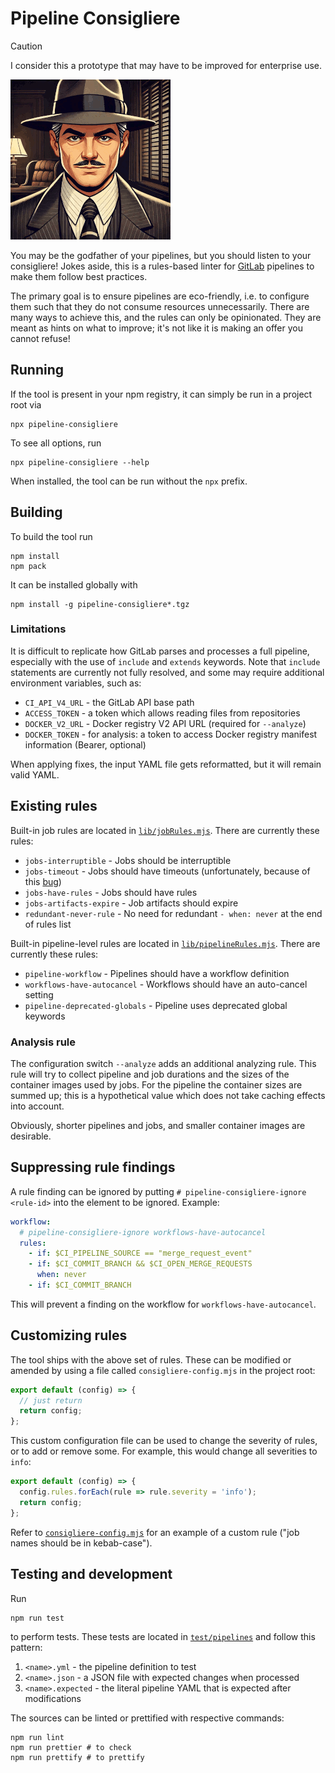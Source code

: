# Pipeline Consigliere

> [!CAUTION]
> I consider this a prototype that may have to be improved for enterprise use.

[![consigliere image generated with ChatGPT](./images/consigliere_small.png)](./images/consigliere.png)

You may be the godfather of your pipelines, but you should listen to your consigliere!
Jokes aside, this is a rules-based linter for [GitLab](https://about.gitlab.com/) pipelines to make them follow best practices.

The primary goal is to ensure pipelines are eco-friendly, i.e. to configure them such that
they do not consume resources unnecessarily. There are many ways to achieve this, and the
rules can only be opinionated. They are meant as hints on what to improve; it's not like
it is making an offer you cannot refuse!

## Running

If the tool is present in your npm registry, it can simply be run in a project root via

	npx pipeline-consigliere

To see all options, run

	npx pipeline-consigliere --help

When installed, the tool can be run without the `npx` prefix.

## Building

To build the tool run

	npm install
	npm pack

It can be installed globally with

	npm install -g pipeline-consigliere*.tgz

### Limitations

It is difficult to replicate how GitLab parses and processes a full pipeline, especially
with the use of `include` and `extends` keywords.
Note that `include` statements are currently not fully resolved, and some may require
additional environment variables, such as:

- `CI_API_V4_URL` - the GitLab API base path
- `ACCESS_TOKEN` - a token which allows reading files from repositories
- `DOCKER_V2_URL` - Docker registry V2 API URL (required for `--analyze`)
- `DOCKER_TOKEN` - for analysis: a token to access Docker registry manifest information (Bearer, optional)

When applying fixes, the input YAML file gets reformatted, but it will remain valid YAML.

## Existing rules

Built-in job rules are located in [`lib/jobRules.mjs`](./lib/jobRules.mjs).
There are currently these rules:

- `jobs-interruptible` - Jobs should be interruptible
- `jobs-timeout` - Jobs should have timeouts (unfortunately, because of this [bug](https://gitlab.com/gitlab-org/gitlab/-/issues/213634))
- `jobs-have-rules` - Jobs should have rules
- `jobs-artifacts-expire` - Job artifacts should expire
- `redundant-never-rule` - No need for redundant `- when: never` at the end of rules list

Built-in pipeline-level rules are located in [`lib/pipelineRules.mjs`](./lib/pipelineRules.mjs).
There are currently these rules:

- `pipeline-workflow` - Pipelines should have a workflow definition
- `workflows-have-autocancel` - Workflows should have an auto-cancel setting
- `pipeline-deprecated-globals` - Pipeline uses deprecated global keywords

### Analysis rule

The configuration switch `--analyze` adds an additional analyzing rule.
This rule will try to collect pipeline and job durations and the sizes of the container
images used by jobs. For the pipeline the container sizes are summed up; this is a
hypothetical value which does not take caching effects into account.

Obviously, shorter pipelines and jobs, and smaller container images are desirable.

## Suppressing rule findings

A rule finding can be ignored by putting `# pipeline-consigliere-ignore <rule-id>` into the element
to be ignored. Example:

```yaml
workflow:
  # pipeline-consigliere-ignore workflows-have-autocancel
  rules:
    - if: $CI_PIPELINE_SOURCE == "merge_request_event"
    - if: $CI_COMMIT_BRANCH && $CI_OPEN_MERGE_REQUESTS
      when: never
    - if: $CI_COMMIT_BRANCH
```

This will prevent a finding on the workflow for `workflows-have-autocancel`.

## Customizing rules

The tool ships with the above set of rules. These can be modified or amended by using a
file called `consigliere-config.mjs` in the project root:

```javascript
export default (config) => {
  // just return
  return config;
};
```

This custom configuration file can be used to change the severity of rules, or to add or remove some.
For example, this would change all severities to `info`:

```javascript
export default (config) => {
  config.rules.forEach(rule => rule.severity = 'info');
  return config;
};
```

Refer to [`consigliere-config.mjs`](./consigliere-config.mjs) for an example of a custom rule ("job names should be in kebab-case").

## Testing and development

Run

	npm run test

to perform tests. These tests are located in [`test/pipelines`](./test/pipelines) and follow this pattern:

1. `<name>.yml` - the pipeline definition to test
2. `<name>.json` - a JSON file with expected changes when processed
3. `<name>.expected` - the literal pipeline YAML that is expected after modifications

The sources can be linted or prettified with respective commands:

	npm run lint
	npm run prettier # to check
	npm run prettify # to prettify
